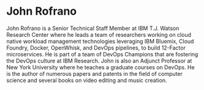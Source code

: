 # John Rofrano

John Rofrano is a Senior Technical Staff Member at IBM T.J. Watson Research Center where he leads a team of researchers working on cloud native workload management technologies leveraging IBM Bluemix, Cloud Foundry, Docker, OpenWhisk, and DevOps pipelines, to build 12-Factor microservices. He is part of a team of DevOps Champions that are fostering the DevOps culture at IBM Research. John is also an Adjunct Professor at New York University where he teaches a graduate courses on DevOps. He is the author of numerous papers and patents in the field of computer science and several books on video editing and music creation.
